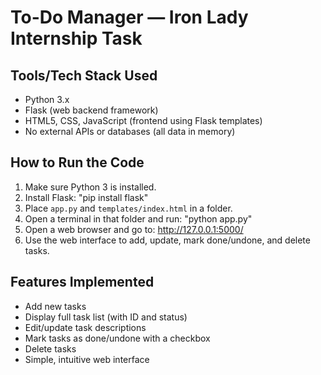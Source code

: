 # To-Do Manager — Iron Lady Internship Task

## Tools/Tech Stack Used

- Python 3.x
- Flask (web backend framework)
- HTML5, CSS, JavaScript (frontend using Flask templates)
- No external APIs or databases (all data in memory)

## How to Run the Code

1. Make sure Python 3 is installed.
2. Install Flask: "pip install flask"
3. Place `app.py` and `templates/index.html` in a folder.
4. Open a terminal in that folder and run: "python app.py"
5. Open a web browser and go to:  http://127.0.0.1:5000/
6. Use the web interface to add, update, mark done/undone, and delete tasks.

## Features Implemented

- Add new tasks
- Display full task list (with ID and status)
- Edit/update task descriptions
- Mark tasks as done/undone with a checkbox
- Delete tasks
- Simple, intuitive web interface



